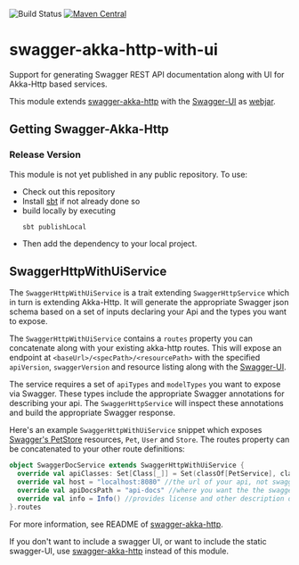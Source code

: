 ![Build Status](https://github.com/swagger-akka-http/swagger-akka-http-with-ui/actions/workflows/ci.yml/badge.svg)
[![Maven Central](https://maven-badges.herokuapp.com/maven-central/com.github.swagger-akka-http/swagger-akka-http-with-ui_2.13/badge.svg)](https://maven-badges.herokuapp.com/maven-central/com.github.swagger-akka-http/swagger-akka-http-with-ui_2.13)

# swagger-akka-http-with-ui
Support for generating Swagger REST API documentation along with UI for Akka-Http based services.

This module extends [swagger-akka-http](https://github.com/swagger-akka-http/swagger-akka-http) with the [Swagger-UI](https://github.com/swagger-api/swagger-ui) as [webjar](https://www.webjars.org).

## Getting Swagger-Akka-Http

### Release Version

This module is not yet published in any public repository. To use:

* Check out this repository
* Install [sbt](https://www.scala-sbt.org) if not already done so
* build locally by executing
    ```shell
    sbt publishLocal
    ```
* Then add the dependency to your local project.

## SwaggerHttpWithUiService

The `SwaggerHttpWithUiService` is a trait extending `SwaggerHttpService` which in turn is extending Akka-Http. It will generate the appropriate Swagger json schema based on a set of inputs declaring your Api and the types you want to expose.

The `SwaggerHttpWithUiService` contains a `routes` property you can concatenate along with your existing akka-http routes. This will expose an endpoint at `<baseUrl>/<specPath>/<resourcePath>` with the specified `apiVersion`, `swaggerVersion` and resource listing along with the [Swagger-UI](https://github.com/swagger-api/swagger-ui).

The service requires a set of `apiTypes` and `modelTypes` you want to expose via Swagger. These types include the appropriate Swagger annotations for describing your api. The `SwaggerHttpService` will inspect these annotations and build the appropriate Swagger response.

Here's an example `SwaggerHttpWithUiService` snippet which exposes [Swagger's PetStore](http://petstore.swagger.io/) resources, `Pet`, `User` and `Store`. The routes property can be concatenated to your other route definitions:

```scala
object SwaggerDocService extends SwaggerHttpWithUiService {
  override val apiClasses: Set[Class[_]] = Set(classOf[PetService], classOf[UserService], classOf[StoreService])
  override val host = "localhost:8080" //the url of your api, not swagger's json endpoint
  override val apiDocsPath = "api-docs" //where you want the the swagger-docs and swagger-json endpoint exposed
  override val info = Info() //provides license and other description details
}.routes
```

For more information, see README of [swagger-akka-http](https://github.com/swagger-akka-http/swagger-akka-http).

If you don't want to include a swagger UI, or want to include the static swagger-UI, use [swagger-akka-http](https://github.com/swagger-akka-http/swagger-akka-http) instead of this module.
